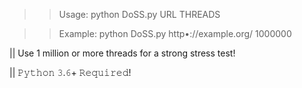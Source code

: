>> Usage: python DoSS.py URL THREADS

>> Example: python DoSS.py http•://example.org/ 1000000

|| Use 1 million or more threads for a strong stress test!

|| 𝙿𝚢𝚝𝚑𝚘𝚗 𝟹.𝟼+ 𝚁𝚎𝚚𝚞𝚒𝚛𝚎𝚍!
